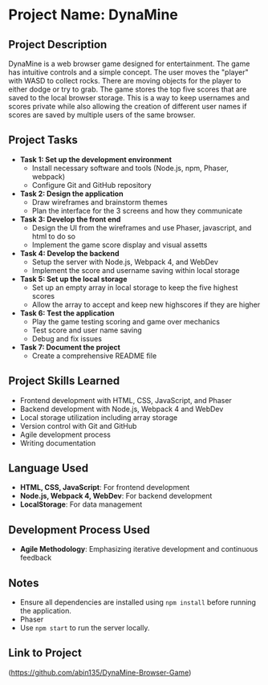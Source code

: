 # Project Name: DynaMine

## Project Description
DynaMine is a web browser game designed for entertainment. The game has intuitive controls and a simple concept. The user moves the "player" with WASD to collect rocks. There are moving objects for the player to either dodge or try to grab. The game stores the top five scores that are saved to the local browser storage. This is a way to keep usernames and scores private while also allowing the creation of different user names if scores are saved by multiple users of the same browser.

## Project Tasks
- **Task 1: Set up the development environment**
  - Install necessary software and tools (Node.js, npm, Phaser, webpack)
  - Configure Git and GitHub repository
- **Task 2: Design the application**
  - Draw wireframes and brainstorm themes
  - Plan the interface for the 3 screens and how they communicate
- **Task 3: Develop the front end**
  - Design the UI from the wireframes and use Phaser, javascript, and html to do so
  - Implement the game score display and visual assetts
- **Task 4: Develop the backend**
  - Setup the server with Node.js, Webpack 4, and WebDev
  - Implement the score and username saving within local storage
- **Task 5: Set up the local storage**
  - Set up an empty array in local storage to keep the five highest scores
  - Allow the array to accept and keep new highscores if they are higher
- **Task 6: Test the application**
  - Play the game testing scoring and game over mechanics
  - Test score and user name saving
  - Debug and fix issues
- **Task 7: Document the project**
  - Create a comprehensive README file

## Project Skills Learned
- Frontend development with HTML, CSS, JavaScript, and Phaser
- Backend development with Node.js, Webpack 4 and WebDev
- Local storage utilization including array storage
- Version control with Git and GitHub
- Agile development process
- Writing documentation

## Language Used
- **HTML, CSS, JavaScript**: For frontend development
- **Node.js, Webpack 4, WebDev**: For backend development
- **LocalStorage**: For data management

## Development Process Used
- **Agile Methodology**: Emphasizing iterative development and continuous feedback

## Notes
- Ensure all dependencies are installed using `npm install` before running the
application.
- Phaser
- Use `npm start` to run the server locally.

## Link to Project
(https://github.com/abin135/DynaMine-Browser-Game)
